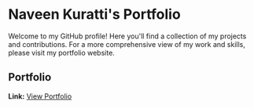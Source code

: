 # Naveen Kuratti's Portfolio

Welcome to my GitHub profile! Here you'll find a collection of my projects and contributions. For a more comprehensive view of my work and skills, please visit my portfolio website.

## Portfolio

**Link:** [View Portfolio](https://main--naveenprotfoli.netlify.app/)
